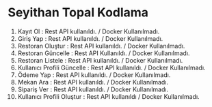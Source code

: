 # Seyithan Topal Kodlama
1. Kayıt Ol : Rest API kullanıldı. / Docker Kullanılmadı.
2. Giriş Yap : Rest API kullanıldı. / Docker Kullanılmadı.
3. Restoran Oluştur : Rest API kullanıldı. / Docker Kullanılmadı.
4. Restoran Güncelle : Rest API Kullanıldı. / Docker Kullanılmadı.
5. Restoran Listele : Rest API kullanıldı. / Docker Kullanılmadı.
6. Kullanıcı Profili Güncelle : Rest API kullanıldı. / Docker Kullanılmadı.
7. Ödeme Yap : Rest API kullanıldı. / Docker Kullanılmadı.
8. Mekan Ara : Rest API kullanıldı. / Docker Kullanılmadı.
9. Sipariş Ver : Rest API kullanıldı. / Docker Kullanılmadı.
10. Kullanıcı Profili Oluştur : Rest API kullanıldı / Docker Kullanılmadı.


   
